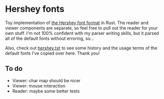 # Hershey fonts

Toy implementation of [the Hershey font format](https://github.com/kamalmostafa/hershey-fonts/blob/master/hershey-fonts.notes) in Rust. The reader and viewer components are separate, so feel free to pull out the reader for your own stuff. I'm not 100% confident with my parser writing skills, but it parsed all of the default fonts without erroring, so...

Also, check out [hershey.txt](fonts/hershey.txt) to see some history and the usage terms of the default fonts I've copied over here. Thank you!

## To do
* Viewer: char map should be nicer
* Viewer: mouse interaction
* Reader: maybe some better tests
